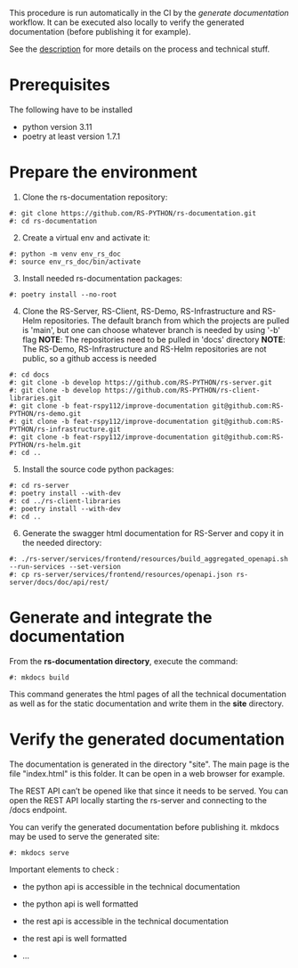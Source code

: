 This procedure is run automatically in the CI by the *generate
documentation* workflow. It can be executed also locally to verify the
generated documentation (before publishing it for example).

See the [description](description.md) for more details on the
process and technical stuff.

Prerequisites
=============

The following have to be installed
- python version 3.11
- poetry at least version 1.7.1

Prepare the environment
=======================
1. Clone the rs-documentation repository:   
```shell
#: git clone https://github.com/RS-PYTHON/rs-documentation.git
#: cd rs-documentation
```
2. Create a virtual env and activate it:  
```shell
#: python -m venv env_rs_doc
#: source env_rs_doc/bin/activate
```
3. Install needed rs-documentation packages:
```shell
#: poetry install --no-root
```
4. Clone the RS-Server, RS-Client, RS-Demo, RS-Infrastructure and RS-Helm repositories. The default branch from which 
the projects are pulled is 'main', but one can choose whatever branch is needed by using '-b' flag
**NOTE**: The repositories need to be pulled in 'docs' directory
**NOTE**: The RS-Demo, RS-Infrastructure and RS-Helm repositories are not public, so a github access is needed
```shell
#: cd docs
#: git clone -b develop https://github.com/RS-PYTHON/rs-server.git
#: git clone -b develop https://github.com/RS-PYTHON/rs-client-libraries.git
#: git clone -b feat-rspy112/improve-documentation git@github.com:RS-PYTHON/rs-demo.git
#: git clone -b feat-rspy112/improve-documentation git@github.com:RS-PYTHON/rs-infrastructure.git
#: git clone -b feat-rspy112/improve-documentation git@github.com:RS-PYTHON/rs-helm.git
#: cd ..
```
5. Install the source code python packages:
```shell
#: cd rs-server
#: poetry install --with-dev
#: cd ../rs-client-libraries
#: poetry install --with-dev
#: cd ..
```
6. Generate the swagger html documentation for RS-Server and copy it in the needed directory:
```shell
#: ./rs-server/services/frontend/resources/build_aggregated_openapi.sh --run-services --set-version
#: cp rs-server/services/frontend/resources/openapi.json rs-server/docs/doc/api/rest/
```

Generate and integrate the documentation
========================================

From the **rs-documentation directory**, execute the command:
```shell
#: mkdocs build
```

This command generates the html pages of all the technical documentation as well as for the static documentation
and write them in the **site** directory.

Verify the generated documentation
==================================

The documentation is generated in the directory "site". The main page is the file "index.html" is this
folder. It can be open in a web browser for example.

The REST API can’t be opened like that since it needs to be served. You
can open the REST API locally starting the rs-server and connecting to
the /docs endpoint.

You can verify the generated documentation before publishing it. mkdocs may be used to serve the generated site:
```shell
#: mkdocs serve
```

Important elements to check :

-   the python api is accessible in the technical documentation

-   the python api is well formatted

-   the rest api is accessible in the technical documentation

-   the rest api is well formatted

-   …
